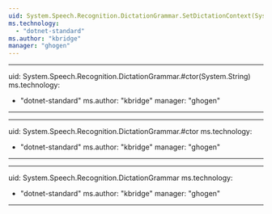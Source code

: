 ```yaml
---
uid: System.Speech.Recognition.DictationGrammar.SetDictationContext(System.String,System.String)
ms.technology: 
  - "dotnet-standard"
ms.author: "kbridge"
manager: "ghogen"
---
```


---
uid: System.Speech.Recognition.DictationGrammar.#ctor(System.String)
ms.technology: 
  - "dotnet-standard"
ms.author: "kbridge"
manager: "ghogen"
---

---
uid: System.Speech.Recognition.DictationGrammar.#ctor
ms.technology: 
  - "dotnet-standard"
ms.author: "kbridge"
manager: "ghogen"
---

---
uid: System.Speech.Recognition.DictationGrammar
ms.technology: 
  - "dotnet-standard"
ms.author: "kbridge"
manager: "ghogen"
---
